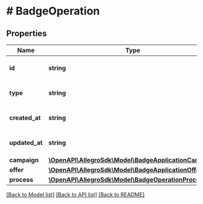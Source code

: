 # # BadgeOperation

## Properties

Name | Type | Description | Notes
------------ | ------------- | ------------- | -------------
**id** | **string** | Badge operation ID. |
**type** | **string** | Badge operation type. |
**created_at** | **string** | Provided in [ISO 8601 format](https://en.wikipedia.org/wiki/ISO_8601). |
**updated_at** | **string** | Provided in [ISO 8601 format](https://en.wikipedia.org/wiki/ISO_8601). |
**campaign** | [**\OpenAPI\AllegroSdk\Model\BadgeApplicationCampaign**](BadgeApplicationCampaign.md) |  |
**offer** | [**\OpenAPI\AllegroSdk\Model\BadgeApplicationOffer**](BadgeApplicationOffer.md) |  |
**process** | [**\OpenAPI\AllegroSdk\Model\BadgeOperationProcess**](BadgeOperationProcess.md) |  |

[[Back to Model list]](../../README.md#models) [[Back to API list]](../../README.md#endpoints) [[Back to README]](../../README.md)
